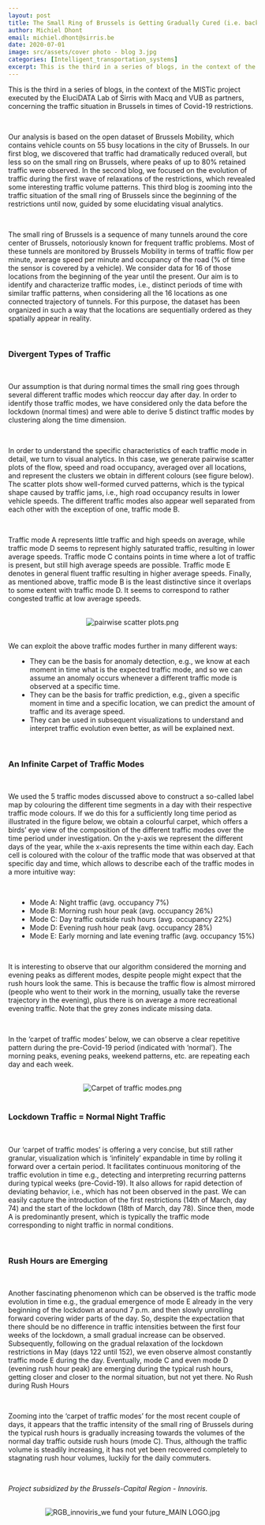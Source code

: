 ```yaml
---
layout: post
title: The Small Ring of Brussels is Getting Gradually Cured (i.e. back to normal stagnated traffic) from Covid-19
author: Michiel Dhont
email: michiel.dhont@sirris.be
date: 2020-07-01
image: src/assets/cover photo - blog 3.jpg
categories: [Intelligent_transportation_systems]
excerpt: This is the third in a series of blogs, in the context of the MISTic project. This blog we zoom into the traffic situation of the small ring of Brussels since the beginning of the restrictions until now, guided by some elucidating visual analytics.
---
```



This is the third in a series of blogs, in the context of the MISTic project executed by the EluciDATA Lab of Sirris with Macq and VUB as partners, concerning the traffic situation in Brussels in times of Covid-19 restrictions.

<br/>

Our analysis is based on the open dataset of Brussels Mobility, which contains vehicle counts on 55 busy locations in the city of Brussels. In our first blog, we discovered that traffic had dramatically reduced overall, but less so on the small ring on Brussels, where peaks of up to 80% retained traffic were observed. In the second blog, we focused on the evolution of traffic during the first wave of relaxations of the restrictions, which revealed some interesting traffic volume patterns. This third blog is zooming into the traffic situation of the small ring of Brussels since the beginning of the restrictions until now, guided by some elucidating visual analytics.

<br/>

The small ring of Brussels is a sequence of many tunnels around the core center of Brussels, notoriously known for frequent traffic problems. Most of these tunnels are monitored by Brussels Mobility in terms of traffic flow per minute, average speed per minute and occupancy of the road (% of time the sensor is covered by a vehicle). We consider data for 16 of those locations from the beginning of the year until the present. Our aim is to identify and characterize traffic modes, i.e., distinct periods of time with similar traffic patterns, when considering all the 16 locations as one connected trajectory of tunnels. For this purpose, the dataset has been organized in such a way that the locations are sequentially ordered as they spatially appear in reality.

<br/>

### Divergent Types of Traffic

<br/>

Our assumption is that during normal times the small ring goes through several different traffic modes which reoccur day after day. In order to identify those traffic modes, we have considered only the data before the lockdown (normal times) and were able to derive 5 distinct traffic modes by clustering along the time dimension.

<br/>

In order to understand the specific characteristics of each traffic mode in detail, we turn to visual analytics. In this case, we generate pairwise scatter plots of the flow, speed and road occupancy, averaged over all locations, and represent the clusters we obtain in different colours (see figure below). The scatter plots show well-formed curved patterns, which is the typical shape caused by traffic jams, i.e., high road occupancy results in lower vehicle speeds. The different traffic modes also appear well separated from each other with the exception of one, traffic mode B.

<br/>

Traffic mode A represents little traffic and high speeds on average, while traffic mode D seems to represent highly saturated traffic, resulting in lower average speeds. Traffic mode C contains points in time where a lot of traffic is present, but still high average speeds are possible. Traffic mode E denotes in general fluent traffic resulting in higher average speeds. Finally, as mentioned above, traffic mode B is the least distinctive since it overlaps to some extent with traffic mode D. It seems to correspond to rather congested traffic at low average speeds.


<br/>
<center><img alt="pairwise scatter plots.png" src="src/assets/pairwise scatter plots.png" class="center" /></center>
<br/>

We can exploit the above traffic modes further in many different ways:

<ul style="list-style-type: disc; margin-left: 20px;">
  <li>They can be the basis for anomaly detection, e.g., we know at each moment in time what is the expected traffic mode, and so we can assume an anomaly occurs whenever a different traffic mode is observed at a specific time.</li>
  <li>They can be the basis for traffic prediction, e.g., given a specific moment in time and a specific location, we can predict the amount of traffic and its average speed.</li>
  <li>They can be used in subsequent visualizations to understand and interpret traffic evolution even better, as will be explained next.</li>
</ul>

<br/>

### An Infinite Carpet of Traffic Modes

<br/>

We used the 5 traffic modes discussed above to construct a so-called label map by colouring the different time segments in a day with their respective traffic mode colours. If we do this for a sufficiently long time period as illustrated in the figure below, we obtain a colourful carpet, which offers a birds’ eye view of the composition of the different traffic modes over the time period under investigation. On the y-axis we represent the different days of the year, while the x-axis represents the time within each day. Each cell is coloured with the colour of the traffic mode that was observed at that specific day and time, which allows to describe each of the traffic modes in a more intuitive way:

<br/>

<ul style="list-style-type: disc; margin-left: 20px;">
  <li>Mode A: Night traffic (avg. occupancy 7%)</li>
  <li>Mode B: Morning rush hour peak (avg. occupancy 26%)</li>
  <li>Mode C: Day traffic outside rush hours (avg. occupancy 22%)</li>
  <li>Mode D: Evening rush hour peak (avg. occupancy 28%)</li>
  <li>Mode E: Early morning and late evening traffic (avg. occupancy 15%)</li>
</ul>


<br/>

It is interesting to observe that our algorithm considered the morning and evening peaks as different modes, despite people might expect that the rush hours look the same. This is because the traffic flow is almost mirrored (people who went to their work in the morning, usually take the reverse trajectory in the evening), plus there is on average a more recreational evening traffic. Note that the grey zones indicate missing data.

<br/>

In the ‘carpet of traffic modes’ below, we can observe a clear repetitive pattern during the pre-Covid-19 period (indicated with ‘normal’). The morning peaks, evening peaks, weekend patterns, etc. are repeating each day and each week.

<br/>
<center><img alt="Carpet of traffic modes.png" src="src/assets/Carpet of traffic modes.png" class="center" /></center>
<br/>

### Lockdown Traffic = Normal Night Traffic

<br/>

Our ‘carpet of traffic modes’ is offering a very concise, but still rather granular, visualization which is ‘infinitely’ expandable in time by rolling it forward over a certain period. It facilitates continuous monitoring of the traffic evolution in time e.g., detecting and interpreting recurring patterns during typical weeks (pre-Covid-19). It also allows for rapid detection of deviating behavior, i.e., which has not been observed in the past. We can easily capture the introduction of the first restrictions (14th of March, day 74) and the start of the lockdown (18th of March, day 78). Since then, mode A is predominantly present, which is typically the traffic mode corresponding to night traffic in normal conditions.

<br/>

### Rush Hours are Emerging

<br/>

Another fascinating phenomenon which can be observed is the traffic mode evolution in time e.g., the gradual emergence of mode E already in the very beginning of the lockdown at around 7 p.m. and then slowly unrolling forward covering wider parts of the day. So, despite the expectation that there should be no difference in traffic intensities between the first four weeks of the lockdown, a small gradual increase can be observed. Subsequently, following on the gradual relaxation of the lockdown restrictions in May (days 122 until 152), we even observe almost constantly traffic mode E during the day. Eventually, mode C and even mode D (evening rush hour peak) are emerging during the typical rush hours, getting closer and closer to the normal situation, but not yet there.
No Rush during Rush Hours

<br/>

Zooming into the ‘carpet of traffic modes’ for the most recent couple of days, it appears that the traffic intensity of the small ring of Brussels during the typical rush hours is gradually increasing towards the volumes of the normal day traffic outside rush hours (mode C). Thus, although the traffic volume is steadily increasing, it has not yet been recovered completely to stagnating rush hour volumes, luckily for the daily commuters.

<br/>

*Project subsidized by the Brussels-Capital Region - Innoviris.*  
<br/>
<center><img alt="RGB_innoviris_we fund your future_MAIN LOGO.jpg" src="src/assets/RGB_innoviris_we fund your future_MAIN LOGO.jpg" class="center" href="https://innoviris.brussels/" target="_blank" /></center>
<br/>
